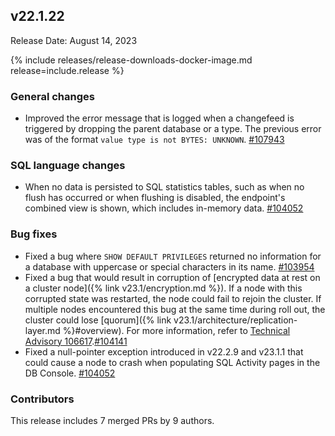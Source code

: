 ## v22.1.22

Release Date: August 14, 2023

{% include releases/release-downloads-docker-image.md release=include.release %}

<h3 id="v22-1-22-general-changes">General changes</h3>

- Improved the error message that is logged when a changefeed is triggered by dropping the parent database or a type. The previous error was of the format `value type is not BYTES: UNKNOWN`. [#107943][#107943]

<h3 id="v22-1-22-sql-language-changes">SQL language changes</h3>

- When no data is persisted to SQL statistics tables, such as when no flush has occurred or when flushing is disabled, the endpoint's combined view is shown, which includes in-memory data. [#104052][#104052]

<h3 id="v22-1-22-bug-fixes">Bug fixes</h3>

- Fixed a bug where `SHOW DEFAULT PRIVILEGES` returned no information for a database with uppercase or special characters in its name. [#103954][#103954]
- Fixed a bug that would result in corruption of [encrypted data at rest on a cluster node]({% link v23.1/encryption.md %}). If a node with this corrupted state was restarted, the node could fail to rejoin the cluster. If multiple nodes encountered this bug at the same time during roll out, the cluster could lose [quorum]({% link v23.1/architecture/replication-layer.md %}#overview). For more information, refer to [Technical Advisory 106617](https://www.cockroachlabs.com/docs/advisories/a106617).[#104141][#104141]
- Fixed a null-pointer exception introduced in v22.2.9 and v23.1.1 that could cause a node to crash when populating SQL Activity pages in the DB Console. [#104052][#104052]

<div class="release-note-contributors" markdown="1">

<h3 id="v22-1-22-contributors">Contributors</h3>

This release includes 7 merged PRs by 9 authors.

</div>

[#103954]: https://github.com/cockroachdb/cockroach/pull/103954
[#104052]: https://github.com/cockroachdb/cockroach/pull/104052
[#104141]: https://github.com/cockroachdb/cockroach/pull/104141
[#107943]: https://github.com/cockroachdb/cockroach/pull/107943
